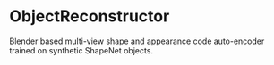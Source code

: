 # ObjectReconstructor

Blender based multi-view shape and appearance code auto-encoder trained on synthetic ShapeNet objects.